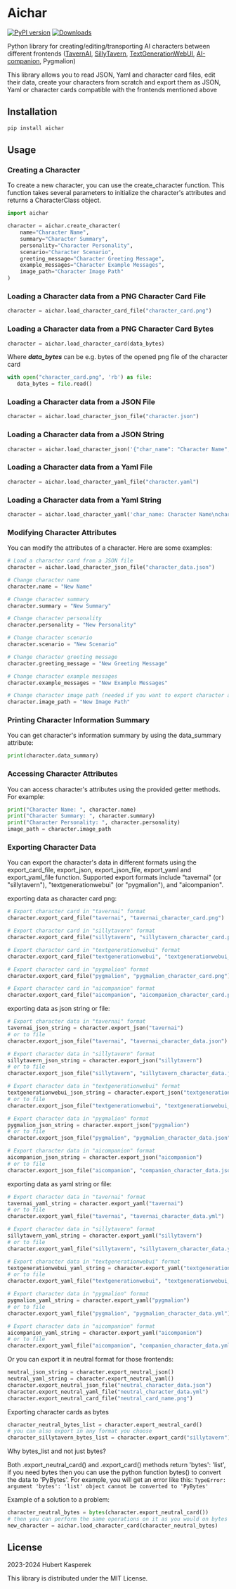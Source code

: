 # Aichar
[![PyPI version](https://badge.fury.io/py/aichar.svg)](https://badge.fury.io/py/aichar)
[![Downloads](https://img.shields.io/pypi/dm/aichar.svg)]()

Python library for creating/editing/transporting AI characters between different frontends ([TavernAI](https://github.com/TavernAI/TavernAI), [SillyTavern](https://github.com/SillyTavern/SillyTavern), [TextGenerationWebUI](https://github.com/oobabooga/text-generation-webui), [AI-companion](https://github.com/Hukasx0/ai-companion), Pygmalion) 

This library allows you to read JSON, Yaml and character card files, edit their data, create your characters from scratch and export them as JSON, Yaml or character cards compatible with the frontends mentioned above
## Installation
```py
pip install aichar
```

## Usage
### Creating a Character
To create a new character, you can use the create_character function. This function takes several parameters to initialize the character's attributes and returns a CharacterClass object.
```py
import aichar

character = aichar.create_character(
    name="Character Name",
    summary="Character Summary",
    personality="Character Personality",
    scenario="Character Scenario",
    greeting_message="Character Greeting Message",
    example_messages="Character Example Messages",
    image_path="Character Image Path"
)
```

### Loading a Character data from a PNG Character Card File
```py
character = aichar.load_character_card_file("character_card.png")
```

### Loading a Character data from a PNG Character Card Bytes
```py
character = aichar.load_character_card(data_bytes)
```

Where ***data_bytes*** can be e.g. bytes of the opened png file of the character card
```py
with open("character_card.png", 'rb') as file:
   data_bytes = file.read()
```

### Loading a Character data from a JSON File
```py
character = aichar.load_character_json_file("character.json")
```

### Loading a Character data from a JSON String
```py
character = aichar.load_character_json('{"char_name": "Character Name", "char_persona": "Character Personality", "world_scenario": "Character Scenario", "char_greeting": "Character Greeting Message", "example_dialogue": "Character Example Messages", "name": "Character Name", "description": "Character Summary", "personality": "Character Personality", "scenario": "Character Scenario", "first_mes": "Character Greeting Message", "mes_example": "Character Example Messages"}')
```

### Loading a Character data from a Yaml File
```py
character = aichar.load_character_yaml_file("character.yaml")
```

### Loading a Character data from a Yaml String
```py
character = aichar.load_character_yaml('char_name: Character Name\nchar_persona: Character Personality\nworld_scenario: Character Scenario\nchar_greeting: Character Greeting Message\nexample_dialogue: Character Example Messages\nname: Character Name\ndescription: Character Summary\npersonality: Character Personality\nscenario: Character Scenario\nfirst_mes: Character Greeting Message\nmes_example: Character Example Messages\nmetadata:\n  version: 1\n  created: 1696945481977\n  modified: 1696945481977\n  source: null\n  tool:\n    name: aichar Python library\n    version: 0.5.0\n    url: https://github.com/Hukasx0/aichar\n')
```

### Modifying Character Attributes
You can modify the attributes of a character. Here are some examples:
```py
# Load a character card from a JSON file
character = aichar.load_character_json_file("character_data.json")

# Change character name
character.name = "New Name"

# Change character summary
character.summary = "New Summary"

# Change character personality
character.personality = "New Personality"

# Change character scenario
character.scenario = "New Scenario"

# Change character greeting message
character.greeting_message = "New Greeting Message"

# Change character example messages
character.example_messages = "New Example Messages"

# Change character image path (needed if you want to export character as character png card)
character.image_path = "New Image Path"
```

### Printing Character Information Summary
You can get character's information summary by using the data_summary attribute:
```py
print(character.data_summary)
```

### Accessing Character Attributes
You can access character's attributes using the provided getter methods. For example:
```py
print("Character Name: ", character.name)
print("Character Summary: ", character.summary)
print("Character Personality: ", character.personality)
image_path = character.image_path
```

### Exporting Character Data
You can export the character's data in different formats using the export_card_file, export_json, export_json_file, export_yaml and export_yaml_file function. Supported export formats include "tavernai" (or "sillytavern"), "textgenerationwebui" (or "pygmalion"), and "aicompanion". 

exporting data as character card png:
```py
# Export character card in "tavernai" format
character.export_card_file("tavernai", "tavernai_character_card.png")

# Export character card in "sillytavern" format
character.export_card_file("sillytavern", "sillytavern_character_card.png")

# Export character card in "textgenerationwebui" format
character.export_card_file("textgenerationwebui", "textgenerationwebui_character_card.png")

# Export character card in "pygmalion" format
character.export_card_file("pygmalion", "pygmalion_character_card.png")

# Export character card in "aicompanion" format
character.export_card_file("aicompanion", "aicompanion_character_card.png")
```

exporting data as json string or file:
```py
# Export character data in "tavernai" format
tavernai_json_string = character.export_json("tavernai")
# or to file
character.export_json_file("tavernai", "tavernai_character_data.json")

# Export character data in "sillytavern" format
sillytavern_json_string = character.export_json("sillytavern")
# or to file
character.export_json_file("sillytavern", "sillytavern_character_data.json")

# Export character data in "textgenerationwebui" format
textgenerationwebui_json_string = character.export_json("textgenerationwebui")
# or to file
character.export_json_file("textgenerationwebui", "textgenerationwebui_character_data.json")

# Export character data in "pygmalion" format
pygmalion_json_string = character.export_json("pygmalion")
# or to file
character.export_json_file("pygmalion", "pygmalion_character_data.json")

# Export character data in "aicompanion" format
aicompanion_json_string = character.export_json("aicompanion")
# or to file
character.export_json_file("aicompanion", "companion_character_data.json")
```

exporting data as yaml string or file:
```py
# Export character data in "tavernai" format
tavernai_yaml_string = character.export_yaml("tavernai")
# or to file
character.export_yaml_file("tavernai", "tavernai_character_data.yml")

# Export character data in "sillytavern" format
sillytavern_yaml_string = character.export_yaml("sillytavern")
# or to file
character.export_yaml_file("sillytavern", "sillytavern_character_data.yml")

# Export character data in "textgenerationwebui" format
textgenerationwebui_yaml_string = character.export_yaml("textgenerationwebui")
# or to file
character.export_yaml_file("textgenerationwebui", "textgenerationwebui_character_data.yml")

# Export character data in "pygmalion" format
pygmalion_yaml_string = character.export_yaml("pygmalion")
# or to file
character.export_yaml_file("pygmalion", "pygmalion_character_data.yml")

# Export character data in "aicompanion" format
aicompanion_yaml_string = character.export_yaml("aicompanion")
# or to file
character.export_yaml_file("aicompanion", "companion_character_data.yml")
```

Or you can export it in neutral format for those frontends:
```py
neutral_json_string = character.export_neutral_json()
neutral_yaml_string = character.export_neutral_yaml()
character.export_neutral_json_file("neutral_character_data.json")
character.export_neutral_yaml_file("neutral_character_data.yml")
character.export_neutral_card_file("neutral_card_name.png")
```

Exporting character cards as bytes
```py
character_neutral_bytes_list = character.export_neutral_card()
# you can also export in any format you choose
character_sillytavern_bytes_list = character.export_card("sillytavern")
```
Why bytes_list and not just bytes?

Both .export_neutral_card() and .export_card() methods return 'bytes': 'list', if you need bytes then you can use the python function bytes() to convert the data to 'PyBytes'.
For example, you will get an error like this: 
```TypeError: argument 'bytes': 'list' object cannot be converted to 'PyBytes'```

Example of a solution to a problem:
```py
character_neutral_bytes = bytes(character.export_neutral_card())
# then you can perform the same operations on it as you would on bytes
new_character = aichar.load_character_card(character_neutral_bytes)
```

## License
2023-2024 Hubert Kasperek

This library is distributed under the MIT License.
